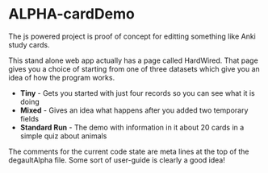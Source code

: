 # ALPHA-cardDemo
The js powered project is proof of concept for editting something like Anki study cards.

This stand alone web app actually has a page called HardWired. That page gives
you a choice of starting from one of three datasets which give you an idea of
how the program works.
<ul>
  <li><strong>Tiny</strong> - Gets you started with just four records so you can see what it is doing</li>
  <li><strong>Mixed</strong> - Gives an idea what happens after you added two temporary fields</li>
  <li><strong>Standard Run</strong> - The demo with information in it about 20 cards in a simple quiz about animals</li>
</ul>

The comments for the current code state are meta lines at the top of the degaultAlpha file. Some sort of user-guide is clearly a good idea!
